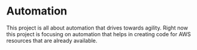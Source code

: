 # Automation

This project is all about automation that drives towards agility. Right now this project is focusing on automation that helps in creating code for AWS resources that are already available.
